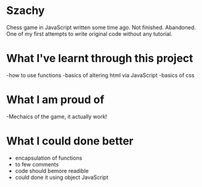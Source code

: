 # Szachy
Chess game in JavaScript written some time ago.
Not finished. Abandoned.
One of my first attempts to write original code without any tutorial.

# What I've learnt through this project
-how to use functions
-basics of altering html via JavaScript
-basics of css

# What I am proud of
-Mechaics of the game, it actually work! 

# What I could done better
- encapsulation of functions
- to few comments 
- code should bemore readible 
- could done it using object JavaScript
